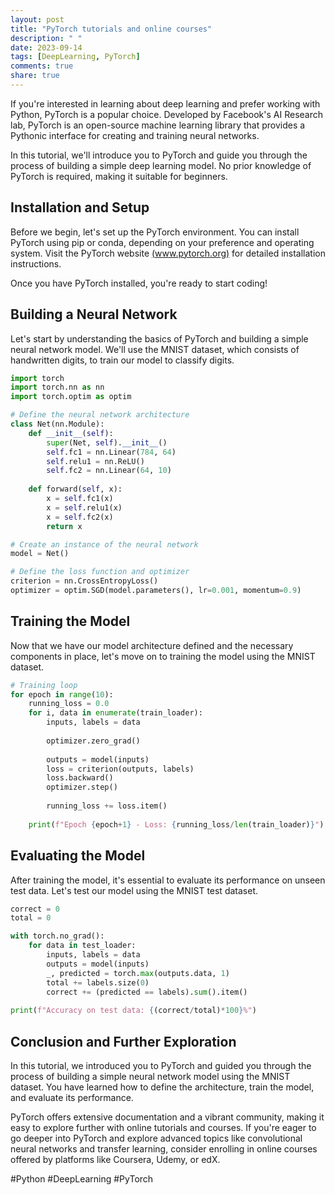 ```yaml
---
layout: post
title: "PyTorch tutorials and online courses"
description: " "
date: 2023-09-14
tags: [DeepLearning, PyTorch]
comments: true
share: true
---
```


If you're interested in learning about deep learning and prefer working with Python, PyTorch is a popular choice. Developed by Facebook's AI Research lab, PyTorch is an open-source machine learning library that provides a Pythonic interface for creating and training neural networks.

In this tutorial, we'll introduce you to PyTorch and guide you through the process of building a simple deep learning model. No prior knowledge of PyTorch is required, making it suitable for beginners.

## Installation and Setup

Before we begin, let's set up the PyTorch environment. You can install PyTorch using pip or conda, depending on your preference and operating system. Visit the PyTorch website [(www.pytorch.org)](www.pytorch.org) for detailed installation instructions.

Once you have PyTorch installed, you're ready to start coding!

## Building a Neural Network

Let's start by understanding the basics of PyTorch and building a simple neural network model. We'll use the MNIST dataset, which consists of handwritten digits, to train our model to classify digits.

```python
import torch
import torch.nn as nn
import torch.optim as optim

# Define the neural network architecture
class Net(nn.Module):
    def __init__(self):
        super(Net, self).__init__()
        self.fc1 = nn.Linear(784, 64)
        self.relu1 = nn.ReLU()
        self.fc2 = nn.Linear(64, 10)
        
    def forward(self, x):
        x = self.fc1(x)
        x = self.relu1(x)
        x = self.fc2(x)
        return x

# Create an instance of the neural network
model = Net()

# Define the loss function and optimizer
criterion = nn.CrossEntropyLoss()
optimizer = optim.SGD(model.parameters(), lr=0.001, momentum=0.9)
```

## Training the Model

Now that we have our model architecture defined and the necessary components in place, let's move on to training the model using the MNIST dataset.

```python
# Training loop
for epoch in range(10):
    running_loss = 0.0
    for i, data in enumerate(train_loader):
        inputs, labels = data
        
        optimizer.zero_grad()
        
        outputs = model(inputs)
        loss = criterion(outputs, labels)
        loss.backward()
        optimizer.step()
        
        running_loss += loss.item()
        
    print(f"Epoch {epoch+1} - Loss: {running_loss/len(train_loader)}")
```

## Evaluating the Model

After training the model, it's essential to evaluate its performance on unseen test data. Let's test our model using the MNIST test dataset.

```python
correct = 0
total = 0

with torch.no_grad():
    for data in test_loader:
        inputs, labels = data
        outputs = model(inputs)
        _, predicted = torch.max(outputs.data, 1)
        total += labels.size(0)
        correct += (predicted == labels).sum().item()
        
print(f"Accuracy on test data: {(correct/total)*100}%")
```

## Conclusion and Further Exploration

In this tutorial, we introduced you to PyTorch and guided you through the process of building a simple neural network model using the MNIST dataset. You have learned how to define the architecture, train the model, and evaluate its performance.

PyTorch offers extensive documentation and a vibrant community, making it easy to explore further with online tutorials and courses. If you're eager to go deeper into PyTorch and explore advanced topics like convolutional neural networks and transfer learning, consider enrolling in online courses offered by platforms like Coursera, Udemy, or edX.

#Python #DeepLearning #PyTorch